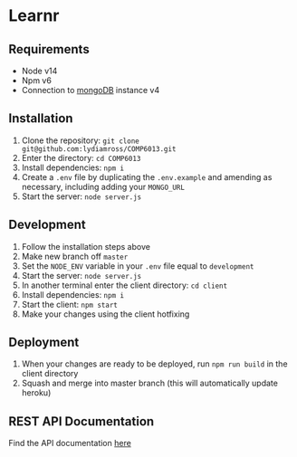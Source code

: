# Learnr

## Requirements

- Node v14
- Npm v6
- Connection to [mongoDB](https://www.mongodb.com/) instance v4

## Installation

1. Clone the repository: `git clone git@github.com:lydiamross/COMP6013.git`
1. Enter the directory: `cd COMP6013`
1. Install dependencies: `npm i`
1. Create a `.env` file by duplicating the `.env.example` and amending as necessary, including adding your `MONGO_URL`
1. Start the server: `node server.js`

## Development

1. Follow the installation steps above
1. Make new branch off `master`
1. Set the `NODE_ENV` variable in your `.env` file equal to `development`
1. Start the server: `node server.js`
1. In another terminal enter the client directory: `cd client`
1. Install dependencies: `npm i`
1. Start the client: `npm start`
1. Make your changes using the client hotfixing

## Deployment

1. When your changes are ready to be deployed, run `npm run build` in the client directory
1. Squash and merge into master branch (this will automatically update heroku)

## REST API Documentation

Find the API documentation [here](./docs/api-overview.md)
